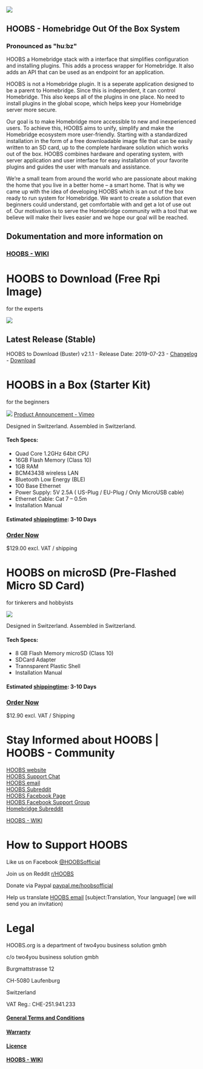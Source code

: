 # ![](https://raw.githubusercontent.com/hoobs-org/HOOBS/master/docs/logo.png)

## HOOBS - Homebridge Out Of the Box System
### Pronounced as "huːbz"

HOOBS a Homebridge stack with a interface that simplifies configuration and installing plugins. This adds a process wrapper for Homebridge. It also adds an API that can be used as an endpoint for an application.

HOOBS is not a Homebridge plugin. It is a seperate application designed to be a parent to Homebridge. Since this is independent, it can control Homebridge. This also keeps all of the plugins in one place. No need to install plugins in the global scope, which helps keep your Homebridge server more secure.

Our goal is to make Homebridge more accessible to new and inexperienced users. To achieve this, HOOBS aims to unify, simplify and make the Homebridge ecosystem more user-friendly.
Starting with a standardized installation in the form of a free downloadable image file that can be easily written to an SD card, up to the complete hardware solution which works out of the box.
HOOBS combines hardware and operating system, with server application and user interface for easy installation of your favorite plugins and guides the user with manuals and assistance.

We’re a small team from around the world who are passionate about making the home that you live in a better home – a smart home. That is why we came up with the idea of developing HOOBS which is an out of the box ready to run system for Homebridge. We want to create a solution that even beginners could understand, get comfortable with and get a lot of use out of. Our motivation is to serve the Homebridge community with a tool that we believe will make their lives easier and we hope our goal will be reached.

## Dokumentation and more information on

### [HOOBS - WIKI](https://github.com/hoobs-org/HOOBS/wiki)


# HOOBS to Download (Free Rpi Image)
for the experts 

![](https://github.com/hoobs-org/HOOBS/blob/master/docs/down.png)

## Latest Release (Stable)
HOOBS to Download (Buster) v2.1.1 - Release Date: 2019-07-23 - [Changelog](https://github.com/hoobs-org/HOOBS/tree/v2.1.1) - [Download](https://github.com/hoobs-org/HOOBS/releases/download/v2.1.1/Raspbian-HOOBS_v2.1.1.zip)


# HOOBS in a Box (Starter Kit)
for the beginners

![](https://github.com/hoobs-org/HOOBS/blob/master/docs/box.png)
[Product Announcement - Vimeo](https://vimeo.com/330252973)

Designed in Switzerland. Assembled in Switzerland.

#### Tech Specs:
* Quad Core 1.2GHz 64bit CPU
* 16GB Flash Memory (Class 10)
* 1GB RAM
* BCM43438 wireless LAN
* Bluetooth Low Energy (BLE)
* 100 Base Ethernet
* Power Supply: 5V 2.5A ( US-Plug / EU-Plug / Only MicroUSB cable)
* Ethernet Cable: Cat 7 – 0.5m
* Installation Manual

#### Estimated [shippingtime](https://github.com/hoobs-org/HOOBS/wiki/Shippingtime---Customs---Taxes): 3-10 Days
### [Order Now](https://hoobs.org/product/hoobs-in-a-box/) 
$129.00 excl. VAT / shipping




# HOOBS on microSD (Pre-Flashed Micro SD Card)
for tinkerers and hobbyists

![](https://github.com/hoobs-org/HOOBS/blob/master/docs/sdc.png)

Designed in Switzerland. Assembled in Switzerland.

#### Tech Specs:
* 8 GB Flash Memory microSD (Class 10)
* SDCard Adapter
* Trannsparent Plastic Shell
* Installation Manual

#### Estimated [shippingtime](https://github.com/hoobs-org/HOOBS/wiki/Shippingtime---Customs---Taxes): 3-10 Days 
### [Order Now](https://hoobs.org/product/hoobs-on-microsd/) 
$12.90 excl. VAT / Shipping



# Stay Informed about HOOBS | HOOBS - Community
[HOOBS website](https://hoobs.org)  
[HOOBS Support Chat](https://m.me/HOOBSofficial)  
[HOOBS email](mailto:info@hoobs.org)  
[HOOBS Subreddit](https://www.reddit.com/r/hoobs/)  
[HOOBS Facebook Page](https://www.facebook.com/HOOBSofficial)  
[HOOBS Facebook Support Group](https://www.facebook.com/groups/HOOBSorg/)  
[Homebridge Subreddit](https://www.reddit.com/r/homebridge/)

[HOOBS - WIKI](https://github.com/hoobs-org/HOOBS/wiki)

# How to Support HOOBS
Like us on Facebook [@HOOBSofficial](https://www.facebook.com/HOOBSofficial)
 
Join us on Reddit [r/HOOBS](https://www.reddit.com/r/hoobs/) 

Donate via Paypal [paypal.me/hoobsofficial](https://paypal.me/hoobsofficial)   

Help us translate [HOOBS email](mailto:info@hoobs.org) [subject:Translation, Your language] (we will send you an invitation)


# Legal

HOOBS.org is a department of two4you business solution gmbh

c/o two4you business solution gmbh

Burgmattstrasse 12

CH-5080 Laufenburg

Switzerland


VAT Reg.: CHE-251.941.233

#### [General Terms and Conditions](https://github.com/hoobs-org/HOOBS/wiki/99.3-General-Terms-and-Conditions)
#### [Warranty](https://github.com/hoobs-org/HOOBS/wiki/99.4-Warranty)
#### [Licence](https://github.com/hoobs-org/HOOBS/blob/master/LICENSE)
#### [HOOBS - WIKI](https://github.com/hoobs-org/HOOBS/wiki)
